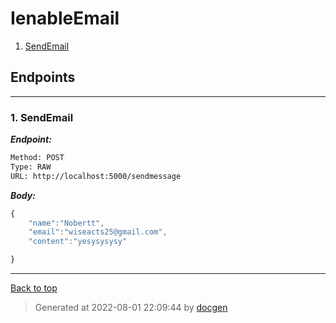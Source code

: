 
# IenableEmail



<!--- If we have only one group/collection, then no need for the "ungrouped" heading -->
1. [SendEmail](#1-sendemail)



## Endpoints


--------



### 1. SendEmail



***Endpoint:***

```bash
Method: POST
Type: RAW
URL: http://localhost:5000/sendmessage
```



***Body:***

```js        
{
    "name":"Nobertt",
    "email":"wiseacts25@gmail.com",
    "content":"yesysysysy"

}
```



---
[Back to top](#ienableemail)

>Generated at 2022-08-01 22:09:44 by [docgen](https://github.com/thedevsaddam/docgen)
